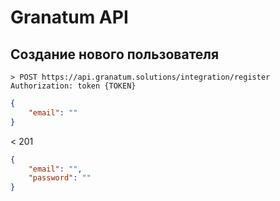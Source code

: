 # Granatum API

## Создание нового пользователя
```
> POST https://api.granatum.solutions/integration/register  
Authorization: token {TOKEN}
```
```json
{
	"email": ""
}
```
< 201
```json
{
	"email": "",
	"password": ""
}
```
